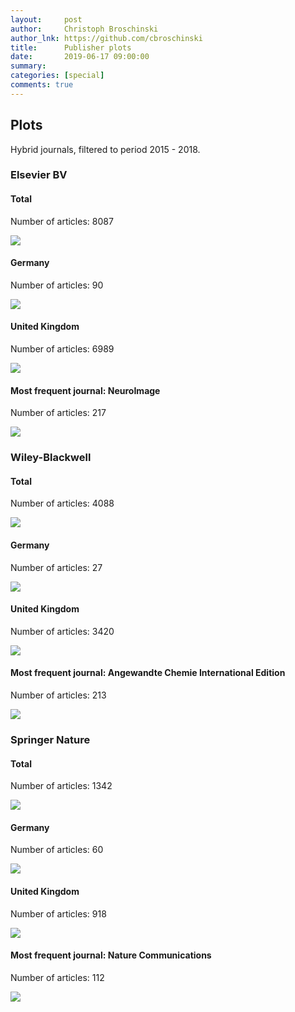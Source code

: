 ```yaml
---
layout:     post
author:     Christoph Broschinski
author_lnk: https://github.com/cbroschinski
title:      Publisher plots
date:       2019-06-17 09:00:00
summary:    
categories: [special]
comments: true
---
```







## Plots

Hybrid journals, filtered to period 2015 - 2018.



###  Elsevier BV 



#### Total 

Number of articles:  8087 

![](/special_figures/elsevier_bv_total.png)

#### Germany 

Number of articles:  90 

![](/special_figures/elsevier_bv_germany.png)

#### United Kingdom 

Number of articles:  6989 

![](/special_figures/elsevier_bv_uk.png)

#### Most frequent journal: NeuroImage 

Number of articles:  217 

![](/special_figures/elsevier_bv_mfj.png)

###  Wiley-Blackwell 



#### Total 

Number of articles:  4088 

![](/special_figures/wiley-blackwell_total.png)

#### Germany 

Number of articles:  27 

![](/special_figures/wiley-blackwell_germany.png)

#### United Kingdom 

Number of articles:  3420 

![](/special_figures/wiley-blackwell_uk.png)

#### Most frequent journal: Angewandte Chemie International Edition 

Number of articles:  213 

![](/special_figures/wiley-blackwell_mfj.png)

###  Springer Nature 



#### Total 

Number of articles:  1342 

![](/special_figures/springer_nature_total.png)

#### Germany 

Number of articles:  60 

![](/special_figures/springer_nature_germany.png)

#### United Kingdom 

Number of articles:  918 

![](/special_figures/springer_nature_uk.png)

#### Most frequent journal: Nature Communications 

Number of articles:  112 

![](/special_figures/springer_nature_mfj.png)

